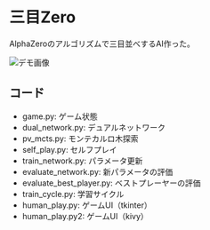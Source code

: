 # 三目Zero
AlphaZeroのアルゴリズムで三目並べするAI作った。

![デモ画像](https://github.com/derodero24/3moku_zero/blob/master/demo.gif)

## コード
- game.py: ゲーム状態
- dual_network.py: デュアルネットワーク
- pv_mcts.py: モンテカルロ木探索
- self_play.py: セルフプレイ
- train_network.py: パラメータ更新
- evaluate_network.py: 新パラメータの評価
- evaluate_best_player.py: ベストプレーヤーの評価
- train_cycle.py: 学習サイクル
- human_play.py: ゲームUI（tkinter）
- human_play.py2: ゲームUI（kivy）
